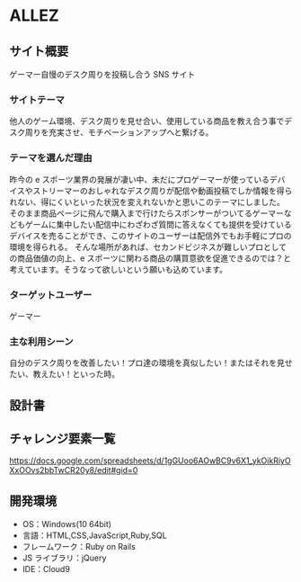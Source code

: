 # ALLEZ

## サイト概要

ゲーマー自慢のデスク周りを投稿し合う SNS サイト

### サイトテーマ

他人のゲーム環境、デスク周りを見せ合い、使用している商品を教え合う事でデスク周りを充実させ、モチベーションアップへと繋げる。

### テーマを選んだ理由

昨今の e スポーツ業界の発展が凄い中、未だにプロゲーマーが使っているデバイスやストリーマーのおしゃれなデスク周りが配信や動画投稿でしか情報を得られない、得にくいといった状況を変えれないかと思いこのテーマにしました。
そのまま商品ページに飛んで購入まで行けたらスポンサーがついてるゲーマーなどもゲームに集中したい配信中にわざわざ質問に答えなくても提供を受けているデバイスを売ることができ、このサイトのユーザーは配信外でもお手軽にプロの環境を得られる。
そんな場所があれば、セカンドビジネスが難しいプロとしての商品価値の向上、e スポーツに関わる商品の購買意欲を促進できるのでは？と考えています。そうなって欲しいという願いも込めています。

### ターゲットユーザー

ゲーマー

### 主な利用シーン

自分のデスク周りを改善したい！プロ達の環境を真似したい！またはそれを見せたい、教えたい！といった時。

## 設計書

## チャレンジ要素一覧

<https://docs.google.com/spreadsheets/d/1gGUoo6AOwBC9v6X1_ykOikRiyOXxOOvs2bbTwCR20y8/edit#gid=0>

## 開発環境

- OS：Windows(10 64bit)
- 言語：HTML,CSS,JavaScript,Ruby,SQL
- フレームワーク：Ruby on Rails
- JS ライブラリ：jQuery
- IDE：Cloud9

